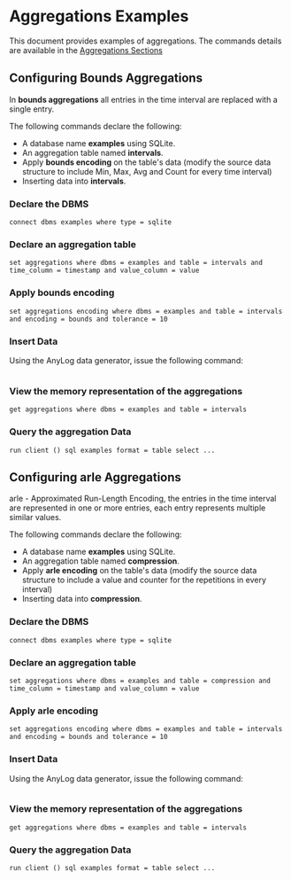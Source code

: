 # Aggregations Examples

This document provides examples of aggregations. The commands details are available in the [Aggregations Sections](../aggregations.md)

## Configuring Bounds Aggregations

In **bounds aggregations** all entries in the time interval are replaced with a single entry.

The following commands declare the following:

* A database name **examples** using SQLite.
* An aggregation table named **intervals**.
* Apply **bounds encoding** on the table's data (modify the source data structure to include Min, Max, Avg and Count for every time interval)
* Inserting data into **intervals**.

### Declare the DBMS

```anylog
connect dbms examples where type = sqlite
```

### Declare an aggregation table

```anylog
set aggregations where dbms = examples and table = intervals and time_column = timestamp and value_column = value
```

### Apply bounds encoding

```anylog
set aggregations encoding where dbms = examples and table = intervals and encoding = bounds and tolerance = 10
```

### Insert Data

Using the AnyLog data generator, issue the following command:

```anylog

```

### View the memory representation of the aggregations

```anylog
get aggregations where dbms = examples and table = intervals
```

### Query the aggregation Data

```anylog
run client () sql examples format = table select ... 
```


## Configuring arle Aggregations

arle - Approximated Run-Length Encoding, the entries in the time interval are represented in one or more entries, each entry represents multiple similar values. 

The following commands declare the following:

* A database name **examples** using SQLite.
* An aggregation table named **compression**.
* Apply **arle encoding** on the table's data (modify the source data structure to include a value and counter for the repetitions in every interval)
* Inserting data into **compression**.

### Declare the DBMS

```anylog
connect dbms examples where type = sqlite
```

### Declare an aggregation table

```anylog
set aggregations where dbms = examples and table = compression and time_column = timestamp and value_column = value
```

### Apply arle encoding

```anylog
set aggregations encoding where dbms = examples and table = intervals and encoding = bounds and tolerance = 10
```


### Insert Data

Using the AnyLog data generator, issue the following command:

```anylog

```

### View the memory representation of the aggregations

```anylog
get aggregations where dbms = examples and table = intervals
```

### Query the aggregation Data

```anylog
run client () sql examples format = table select ... 
```